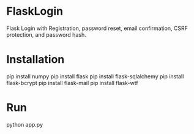# FlaskLogin
Flask Login with Registration, password reset, email confirmation, CSRF protection, and password hash.

# Installation
pip install numpy
pip install flask
pip install flask-sqlalchemy
pip install flask-bcrypt
pip install flask-mail
pip install flask-wtf

# Run
python app.py
